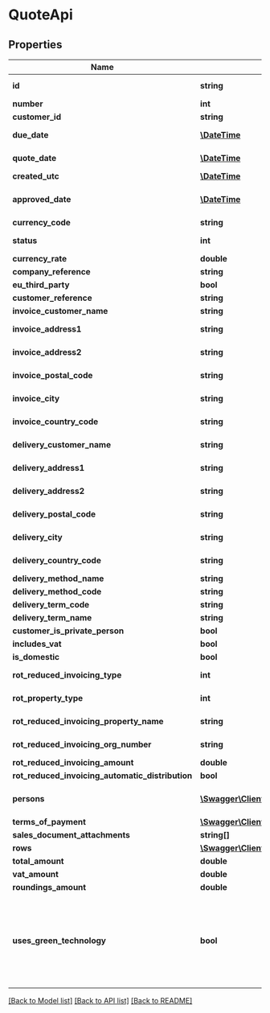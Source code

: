 # QuoteApi

## Properties
Name | Type | Description | Notes
------------ | ------------- | ------------- | -------------
**id** | **string** | Purpose: Unique Id provided by eAccounting | [optional] 
**number** | **int** |  | [optional] 
**customer_id** | **string** |  | 
**due_date** | [**\DateTime**](\DateTime.md) | Format: YYYY-MM-DD. Default: null | [optional] 
**quote_date** | [**\DateTime**](\DateTime.md) | Format: YYYY-MM-DD. Default: null | [optional] 
**created_utc** | [**\DateTime**](\DateTime.md) |  | [optional] 
**approved_date** | [**\DateTime**](\DateTime.md) | Default: null. Value will be set if the quote is approved | [optional] 
**currency_code** | **string** |  | [optional] 
**status** | **int** | 0 &#x3D; Draft, 1 &#x3D; Ongoing, 2 &#x3D; Approved, 3 &#x3D; Invoiced | [optional] 
**currency_rate** | **double** |  | [optional] 
**company_reference** | **string** |  | [optional] 
**eu_third_party** | **bool** |  | [optional] 
**customer_reference** | **string** |  | [optional] 
**invoice_customer_name** | **string** |  | [optional] 
**invoice_address1** | **string** | Default: The value on the selected customer | [optional] 
**invoice_address2** | **string** | Default: The value on the selected customer | [optional] 
**invoice_postal_code** | **string** | Default: The value on the selected customer | [optional] 
**invoice_city** | **string** | Default: The value on the selected customer | [optional] 
**invoice_country_code** | **string** | Default: The value on the selected customer | [optional] 
**delivery_customer_name** | **string** | Default: The value on the selected customer | [optional] 
**delivery_address1** | **string** | Default: The value on the selected customer | [optional] 
**delivery_address2** | **string** | Default: The value on the selected customer | [optional] 
**delivery_postal_code** | **string** | Default: The value on the selected customer | [optional] 
**delivery_city** | **string** | Default: The value on the selected customer | [optional] 
**delivery_country_code** | **string** | Default: The value on the selected customer | [optional] 
**delivery_method_name** | **string** |  | [optional] 
**delivery_method_code** | **string** |  | [optional] 
**delivery_term_code** | **string** |  | [optional] 
**delivery_term_name** | **string** |  | [optional] 
**customer_is_private_person** | **bool** |  | [optional] 
**includes_vat** | **bool** |  | [optional] 
**is_domestic** | **bool** |  | [optional] 
**rot_reduced_invoicing_type** | **int** | 0 &#x3D; Normal, 1 &#x3D; Rot, 2 &#x3D; Rut | [optional] 
**rot_property_type** | **int** | 1 &#x3D; Apartment, 2 &#x3D; Property | [optional] 
**rot_reduced_invoicing_property_name** | **string** | Max length: 40 characters | [optional] 
**rot_reduced_invoicing_org_number** | **string** | Max length: 11 characters | [optional] 
**rot_reduced_invoicing_amount** | **double** | Format: 2 decimals | [optional] 
**rot_reduced_invoicing_automatic_distribution** | **bool** |  | [optional] 
**persons** | [**\Swagger\Client\Model\SalesDocumentRotRutReductionPersonApi[]**](SalesDocumentRotRutReductionPersonApi.md) | Only available for ROT/RUT or Green Technology | [optional] 
**terms_of_payment** | [**\Swagger\Client\Model\TermsOfPaymentApi**](TermsOfPaymentApi.md) |  | [optional] 
**sales_document_attachments** | **string[]** |  | [optional] 
**rows** | [**\Swagger\Client\Model\QuoteRowApi[]**](QuoteRowApi.md) |  | [optional] 
**total_amount** | **double** |  | [optional] 
**vat_amount** | **double** |  | [optional] 
**roundings_amount** | **double** |  | [optional] 
**uses_green_technology** | **bool** | Set to true if this quote benefits from deduction on Green Technology.  If set to true the quote must have RotReducedInvoicingType set to normal and contain at least one row with applicable deduction. | [optional] 

[[Back to Model list]](../../README.md#documentation-for-models) [[Back to API list]](../../README.md#documentation-for-api-endpoints) [[Back to README]](../../README.md)

